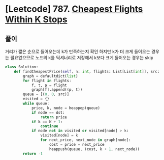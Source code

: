 # [Leetcode] 787. [Cheapest Flights Within K Stops](https://leetcode.com/problems/cheapest-flights-within-k-stops/)

## 풀이

거리가 짧은 순으로 들어오는데 k가 만족하는지 확인
하지만 k가 더 크게 들어오는 경우는 필요없으므로 노드의 k를 딕셔너리로 저장해서
k보다 크게 들어오는 경우는 skip

```py
class Solution:
    def findCheapestPrice(self, n: int, flights: List[List[int]], src: int, dst: int, K: int) -> int:
        graph = defaultdict(list)
        for flight in flights:
            f, t, p = flight
            graph[f].append((p, t))
        queue = [(0, 0, src)]
        visited = {}
        while queue:
            price, k, node = heappop(queue)
            if node == dst:
                return price
            if k == K + 1:
                continue
            if node not in visited or visited[node] > k:
                visited[node] = k
                for next_price, next_node in graph[node]:
                    cost = price + next_price
                    heappush(queue, (cost, k + 1, next_node))
        return -1
```
